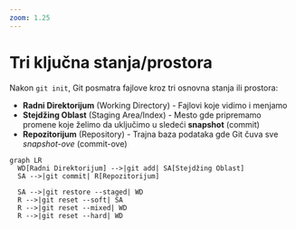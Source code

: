 ```yaml
---
zoom: 1.25
---
```


# Tri ključna stanja/prostora

<v-click>

Nakon `git init`, Git posmatra fajlove kroz tri osnovna stanja ili prostora:

</v-click>

<v-clicks>

- **Radni Direktorijum** (Working Directory) - Fajlovi koje vidimo i menjamo
- **Stejdžing Oblast** (Staging Area/Index) - Mesto gde pripremamo promene koje želimo da uključimo u sledeći 
  **snapshot** (commit)
- **Repozitorijum** (Repository) - Trajna baza podataka gde Git čuva sve *snapshot-ove* (commit-ove)

</v-clicks>

<v-click>

```mermaid
graph LR
  WD[Radni Direktorijum] -->|git add| SA[Stejdžing Oblast]
  SA -->|git commit| R[Repozitorijum]

  SA -->|git restore --staged| WD
  R -->|git reset --soft| SA
  R -->|git reset --mixed| WD
  R -->|git reset --hard| WD
```

</v-click>